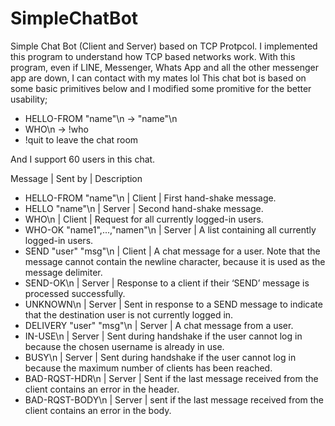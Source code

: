 # SimpleChatBot
Simple Chat Bot (Client and Server) based on TCP Protpcol. 
I implemented this program to understand how TCP based networks work. 
With this program, even if LINE, Messenger, Whats App and all the other messenger app are down, I can contact with my mates lol
This chat bot is based on some basic primitives below and I modified some promitive for the better usability;
  - HELLO-FROM "name"\n -> "name"\n
  - WHO\n -> !who
  - !quit to leave the chat room
  
And I support 60 users in this chat.

Message | Sent by | Description 
- HELLO-FROM "name"\n | Client | First hand-shake message. 
- HELLO "name"\n | Server | Second hand-shake message. 
- WHO\n | Client | Request for all currently logged-in users.
- WHO-OK "name1",...,"namen"\n | Server | A list containing all currently logged-in users. 
- SEND "user" "msg"\n | Client | A chat message for a user. Note that the message cannot contain the newline character, because it is used as the message delimiter.
- SEND-OK\n | Server | Response to a client if their ‘SEND’ message is processed successfully.
- UNKNOWN\n | Server | Sent in response to a SEND message to indicate that the destination user is not currently logged in.
- DELIVERY "user" "msg"\n | Server | A chat message from a user. 
- IN-USE\n | Server | Sent during handshake if the user cannot log in because the chosen username is already in use.
- BUSY\n | Server | Sent during handshake if the user cannot log in because the maximum number of clients has been reached.
- BAD-RQST-HDR\n | Server | Sent if the last message received from the client contains an error in the header.
- BAD-RQST-BODY\n | Server | sent if the last message received from the client contains an error in the body.
